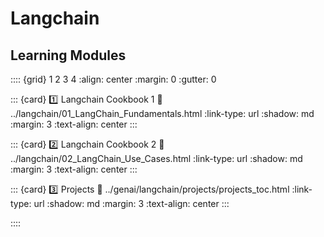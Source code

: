 # Langchain

## Learning Modules

:::: {grid} 1 2 3 4
:align: center
:margin: 0
:gutter: 0

::: {card} 1️⃣ Langchain Cookbook 1
:link: ../langchain/01_LangChain_Fundamentals.html
:link-type: url
:shadow: md
:margin: 3
:text-align: center
:::

::: {card} 2️⃣ Langchain Cookbook 2
:link: ../langchain/02_LangChain_Use_Cases.html
:link-type: url
:shadow: md
:margin: 3
:text-align: center
:::

::: {card} 3️⃣ Projects
:link: ../genai/langchain/projects/projects_toc.html
:link-type: url
:shadow: md
:margin: 3
:text-align: center
:::

::::
